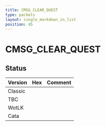 ```yaml
---
title: CMSG_CLEAR_QUEST
type: packets
layout: single_markdown_in_list
position: 45
---
```


# CMSG_CLEAR_QUEST

## Status

Version | Hex | Comment
---------- | ---------- | ---------- 
Classic |  |  
TBC |  |  
WotLK |  |  
Cata |  |  
